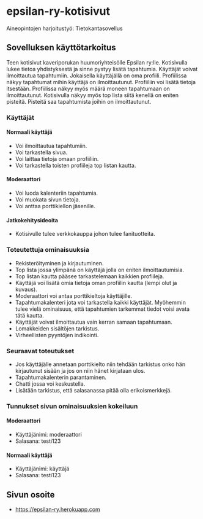 # epsilan-ry-kotisivut
Aineopintojen harjoitustyö: Tietokantasovellus

## Sovelluksen käyttötarkoitus

Teen kotisivut kaveriporukan huumoriyhteisölle Epsilan ry:lle. Kotisivulla lukee tietoa
yhdistyksestä ja sinne pystyy lisätä tapahtumia. Käyttäjät voivat ilmoittautua tapahtumiin.
Jokaisella käyttäjällä on oma profiili. Profiilissa näkyy tapahtumat mihin käyttäjä on ilmoittautunut.
Profiiliin voi lisätä tietoja itsestään. Profiilissa näkyy myös määrä moneen tapahtumaan on ilmoittautunut.
Kotisivulla näkyy myös top lista siitä kenellä on eniten pisteitä. Pisteitä saa tapahtumista joihin on ilmoittautunut.


### Käyttäjät

#### Normaali käyttäjä

- Voi ilmoittautua tapahtumiin.
- Voi tarkastella sivua.
- Voi laittaa tietoja omaan profiiliin.
- Voi tarkastella toisten profiileja top listan kautta.

#### Moderaattori

- Voi luoda kalenteriin tapahtumia.
- Voi muokata sivun tietoja.
- Voi anttaa porttikiellon jäsenille.

#### Jatkokehitysideoita

- Kotisivulle tulee verkkokauppa johon tulee fanituotteita.

### Toteutettuja ominaisuuksia

- Rekisteröityminen ja kirjautuminen.
- Top lista jossa ylimpänä on käyttäjä jolla on eniten ilmoittautumisia.
- Top listan kautta pääsee tarkastelemaan kaikkien profiileja.
- Käyttäjä voi lisätä omia tietoja oman profiilin kautta (lempi olut ja kuvaus).
- Moderaattori voi antaa porttikieltoja käyttäjille.
- Tapahtumakalenteri jota voi tarkastella kaikki käyttäjät. Myöhemmin tulee vielä ominaisuus, että tapahtumien tarkemmat tiedot voisi avata tätä kautta.
- Käyttäjät voivat ilmoittautua vain kerran samaan tapahtumaan. 
- Lomakkeiden sisältöjen tarkistus.
- Virheellisten pyyntöjen indikointi.

### Seuraavat toteutukset

- Jos käyttäjälle annetaan porttikielto niin tehdään tarkistus onko hän kirjautunut sisään ja jos on niin hänet kirjataan ulos.
- Tapahtumakalenterin parantaminen.
- Chatti jossa voi keskustella.
- Lisätään tarkistus, että salasanassa pitää olla erikoismerkkejä.

### Tunnukset sivun ominaisuuksien kokeiluun

#### Moderaattori
- Käyttäjänimi: moderaattori
- Salasana: testi123
  
#### Normaali käyttäjä
- Käyttäjänimi: käyttäjä
- Salasana: testi123
  
## Sivun osoite

- https://epsilan-ry.herokuapp.com
